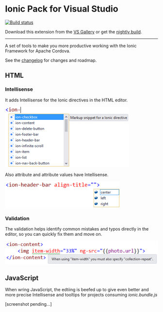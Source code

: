 # Ionic Pack for Visual Studio

[![Build status](https://ci.appveyor.com/api/projects/status/2ol794y2fuji0l9m?svg=true)](https://ci.appveyor.com/project/madskristensen/ionicpack)

Download this extension from the
[VS Gallery](https://visualstudiogallery.msdn.microsoft.com/d6279fba-bcff-4857-906d-29faa8a99448)
or get the
[nightly build](http://vsixgallery.com/extension/dcf84938-593b-49d8-9dff-d6014632e44e/).

-----------------------------------------

A set of tools to make you more productive working with
the Ionic Framework for Apache Cordova.

See the [changelog](CHANGELOG.md) for changes and roadmap.

## HTML

### Intellisense
It adds Intellisense for the Ionic directives in the HTML
editor.

![Intellisense](art/intellisense.png)

Also attribute and attribute values have Intellisense.

![Attribute values](art/intellisense-attribute-values.png)

### Validation
The validation helps identify common mistakes and typos
directly in the editor, so you can quickly fix them
and move on.

![Validation](art/validation.png)

## JavaScript
When wring JavaScript, the edtiing is beefed up to
give even better and more precise Intellisense and tooltips
for projects consuming _ionic.bundle.js_

[screenshot pending...]